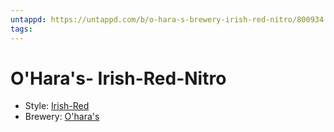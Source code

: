 ```yaml
---
untappd: https://untappd.com/b/o-hara-s-brewery-irish-red-nitro/800934
tags:
---
```


# O'Hara's- Irish-Red-Nitro

- Style: [Irish-Red](Irish-Red.md)
- Brewery: [O'hara's](O'hara's.md)
